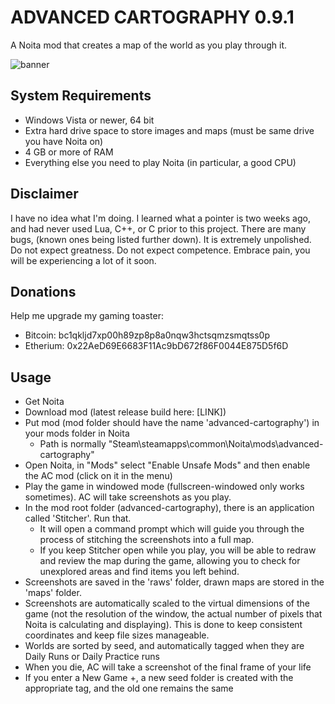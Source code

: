 # ADVANCED CARTOGRAPHY 0.9.1
A Noita mod that creates a map of the world as you play through it.

![banner](examples/banner_compressed.jpg.png)

## System Requirements

- Windows Vista or newer, 64 bit
- Extra hard drive space to store images and maps (must be same drive you have Noita on)
- 4 GB or more of RAM
- Everything else you need to play Noita (in particular, a good CPU)

## Disclaimer

I have no idea what I'm doing. I learned what a pointer is two weeks ago, and had never used Lua, C++, or C prior to this project. There are many bugs, (known ones being listed further down). It is extremely unpolished. Do not expect greatness. Do not expect competence. Embrace pain, you will be experiencing a lot of it soon.

## Donations

Help me upgrade my gaming toaster:

- Bitcoin: bc1qkljd7xp00h89zp8p8a0nqw3hctsqmzsmqtss0p
- Etherium: 0x22AeD69E6683F11Ac9bD672f86F0044E875D5f6D

## Usage

- Get Noita
- Download mod (latest release build here: [LINK])
- Put mod (mod folder should have the name 'advanced-cartography') in your mods folder in Noita
    - Path is normally "Steam\steamapps\common\Noita\mods\advanced-cartography"
- Open Noita, in "Mods" select "Enable Unsafe Mods" and then enable the AC mod (click on it in the menu)
- Play the game in windowed mode (fullscreen-windowed only works sometimes). AC will take screenshots as you play.
- In the mod root folder (advanced-cartography), there is an application called 'Stitcher'. Run that.
    - It will open a command prompt which will guide you through the process of stitching the screenshots into a full map.
    - If you keep Stitcher open while you play, you will be able to redraw and review the map during the game, allowing you to check for unexplored areas and find items you left behind.
- Screenshots are saved in the 'raws' folder, drawn maps are stored in the 'maps' folder.
- Screenshots are automatically scaled to the virtual dimensions of the game (not the resolution of the window, the actual number of pixels that Noita is calculating and displaying). This is done to keep consistent coordinates and keep file sizes manageable.
- Worlds are sorted by seed, and automatically tagged when they are Daily Runs or Daily Practice runs
- When you die, AC will take a screenshot of the final frame of your life
- If you enter a New Game +, a new seed folder is created with the appropriate tag, and the old one remains the same
